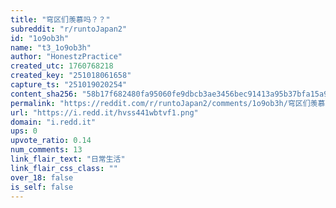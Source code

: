 ```yaml
---
title: "穹区们羡慕吗？？"
subreddit: "r/runtoJapan2"
id: "1o9ob3h"
name: "t3_1o9ob3h"
author: "HonestzPractice"
created_utc: 1760768218
created_key: "251018061658"
capture_ts: "251019020254"
content_sha256: "58b17f682480fa95060fe9dbcb3ae3456bec91413a95b37bfa15a9607f62079f"
permalink: "https://reddit.com/r/runtoJapan2/comments/1o9ob3h/穹区们羡慕吗/"
url: "https://i.redd.it/hvss441wbtvf1.png"
domain: "i.redd.it"
ups: 0
upvote_ratio: 0.14
num_comments: 13
link_flair_text: "日常生活"
link_flair_css_class: ""
over_18: false
is_self: false
---
```


